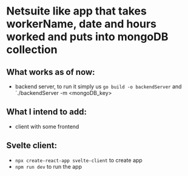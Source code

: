 # Netsuite like app that takes workerName, date and hours worked and puts into mongoDB collection

## What works as of now:
- backend server, to run it simply us `go build -o backendServer` and  `./backendServer -m <mongoDB_key>

## What I intend to add:
- client with some frontend

## Svelte client:
- `npx create-react-app svelte-client` to create app
- `npm run dev` to run the app